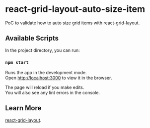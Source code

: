 # react-grid-layout-auto-size-item

PoC to validate how to auto size grid items with react-grid-layout.

## Available Scripts

In the project directory, you can run:

### `npm start`

Runs the app in the development mode.\
Open [http://localhost:3000](http://localhost:3000) to view it in the browser.

The page will reload if you make edits.\
You will also see any lint errors in the console.

## Learn More

[react-grid-layout](https://github.com/react-grid-layout/react-grid-layout).
